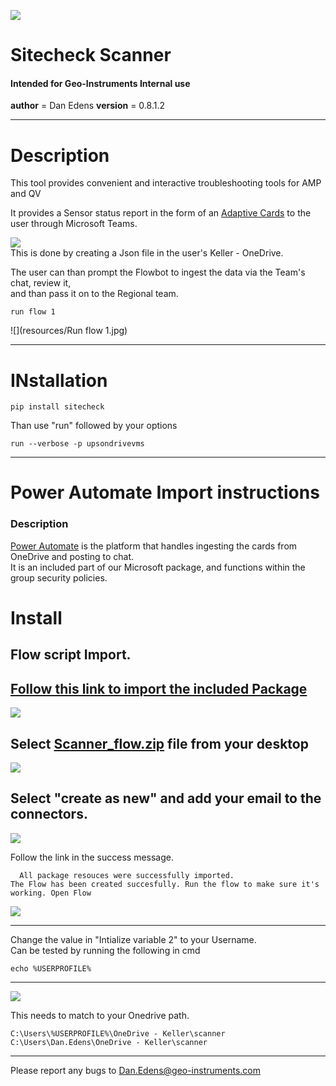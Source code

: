 
![](resources/logo-graphic.png)
# Sitecheck Scanner
#### Intended for Geo-Instruments Internal use

__author__ = Dan Edens
__version__ = 0.8.1.2

---
# Description
This tool provides convenient and interactive
troubleshooting tools for AMP and QV

It provides a Sensor status report in the form of an
[Adaptive Cards](https://docs.microsoft.com/en-us/power-automate/overview-adaptive-cards) to the user through Microsoft Teams.

![](resources/Cardexample.jpg)  
This is done by creating a Json file in the user's Keller - OneDrive.


The user can than prompt the Flowbot to ingest the data via the Team's chat, review it,  
and than pass it on to the Regional team.
```
run flow 1
```
![](resources/Run flow 1.jpg)

---

# INstallation

```
pip install sitecheck
```
Than use "run" followed by your options
```
run --verbose -p upsondrivevms
```

---
# Power Automate Import instructions

### Description

[Power Automate](https://docs.microsoft.com/en-us/power-automate/) is the platform that handles ingesting the cards from OneDrive and posting to chat.  
It is an included part of our Microsoft package, and functions within the group security policies.

# Install
## Flow script Import.

[Follow this link to import the included Package](Flow/ImportPackage.url)
---

![](resources/importpackage1.jpg)

Select [Scanner_flow.zip](Flow/Scannerflow.zip) file from your desktop
---

![](resources/importpackage2.jpg)


Select "create as new" and add your email to the connectors.
---
![](resources/importpackage3.jpg)

Follow the link in the success message.
```
  All package resouces were successfully imported.
The Flow has been created succesfully. Run the flow to make sure it's working. Open Flow
```

![](resources/importpackage4.jpg)

---

Change the value in "Intialize variable 2" to your Username.  
Can be tested by running the following in cmd
```
echo %USERPROFILE%
```

---
![](resources/importpackage5.jpg)

This needs to match to your Onedrive path.
```
C:\Users\%USERPROFILE%\OneDrive - Keller\scanner
C:\Users\Dan.Edens\OneDrive - Keller\scanner
```
---


Please report any bugs to Dan.Edens@geo-instruments.com


